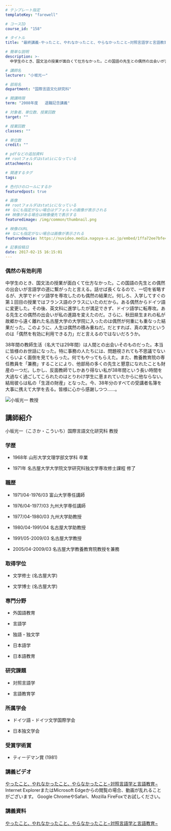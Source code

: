 ```yaml
---
# テンプレート指定
templateKey: "farewell"

# コースID
course_id: "158"

# タイトル
title: "最終講義-やったこと、やれなかったこと、やらなかったこと−対照言語学と言語教育−"

# 簡単な説明
description: >-
  中学生のとき、国文法の授業が面白くて仕方なかった。この国語の先生との偶然の出会いが言語学の道に繋がったと言える。話せば長くなるので、一切を省略するが、大学でドイツ語学を専攻したのも偶然の結果だ...

# 講師名
lecturer: "小坂光一"

# 部局名
department: "国際言語文化研究科"

# 開講時限
term: "2008年度	退職記念講義"

# 対象者、単位数、授業回数
target: ""

# 授業回数
classes: ""

# 単位数
credit: ""

# pdfなどの追加資料
## rootフォルダはstaticになっている
attachments: 

# 関連するタグ
tags:

# 色付けのロールにするか
featuredpost: true

# 画像
## rootフォルダはstaticになっている
## なにも指定がない場合はデフォルトの画像が表示される
## 映像がある場合は映像優先で表示する
featuredimage: /img/common/thumbnail.png

# 映像のURL
## なにも指定がない場合は画像が表示される
featuredmovie: https://nuvideo.media.nagoya-u.ac.jp/embed/1ffa72ee7bfe444c3402977f8644ac54b6775872

# 記事投稿日
date: 2017-02-15 16:15:01
---
```


### 偶然の有効利用


中学生のとき、国文法の授業が面白くて仕方なかった。この国語の先生との偶然の出会いが言語学の道に繋がったと言える。話せば長くなるので、一切を省略するが、大学でドイツ語学を専攻したのも偶然の結果だ。何しろ、入学してすぐの第１回目の授業ではフランス語のクラスにいたのだから。ある偶然からドイツ語に変更した。その後、英文科に進学したが満足できず、ドイツ語学に転専攻。ある先生との偶然の出会いが私の進路を変えたのだ。さらに、秋田県生まれの私が故郷から遠く離れた名古屋大学の大学院に入ったのは偶然が何重にも重なった結果だった。このように、人生は偶然の積み重ねだ。だとすれば、真の実力というのは「偶然を有効に利用できる力」だと言えるのではないだろうか。

38年間の教師生活（名大では29年間）は人間との出会いそのものだった。本当に皆様のお世話になった。特に事務の人たちには、問題視されても不思議でないくらいよく面倒を見てもらった。何でもやってもらえた。また、教養教育院の専任教員を「兼務」することにより、他部局の多くの先生と懇意になれたことも財産の一つだ。しかし、反面教師でしかあり得ない私が38年間という長い時間を大過なく過ごしてこられたのはとりわけ学生に恵まれていたからに他ならない。結局彼らは私の「生涯の財産」となった。今、38年分のすべての受講者名簿を大事に携えて大学を去る。皆様に心から感謝しつつ……。


![小坂光一 教授](/files/158/s_kosaka.bmp) 

## 講師紹介


小坂光一（こさか・こういち）国際言語文化研究科 教授


### 学歴



* 1968年 山形大学文理学部文学科 卒業

* 1971年 名古屋大学大学院文学研究科独文学専攻修士課程 修了


### 職歴



* 1971/04-1976/03  富山大学専任講師

* 1976/04-1977/03  九州大学専任講師

* 1977/04-1980/03  九州大学助教授

* 1980/04-1991/04  名古屋大学助教授

* 1991/05-2009/03  名古屋大学教授

* 2005/04-2009/03  名古屋大学教養教育院教授を兼務


### 取得学位



* 文学修士 (名古屋大学)

* 文学博士 (名古屋大学)


### 専門分野



* 外国語教育

* 言語学

* 独語・独文学

* 日本語学

* 日本語教育


### 研究課題



* 対照言語学

* 言語教育学


### 所属学会



* ドイツ語・ドイツ文学国際学会

* 日本独文学会


### 受賞学術賞



* ティーデマン賞 (1981)


### 講義ビデオ


[やったこと、やれなかったこと、やらなかったこと−対照言語学と言語教育−](https://nuvideo.media.nagoya-u.ac.jp/embed/a192af028f19eb968c89a5b9a4f95a292360a2b4)
Internet ExplorerまたはMicrosoft Edgeからの閲覧の場合、動画が乱れることがございます。
Google ChromeやSafari、Mozilla FireFoxでお試しください。


### 講義資料


[やったこと、やれなかったこと、やらなかったこと−対照言語学と言語教育−](/files/158/farewell_kosaka.pdf) 
